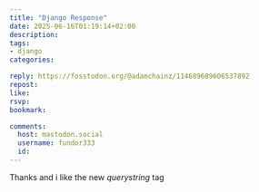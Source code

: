 ```yaml
---
title: "Django Response"
date: 2025-06-16T01:19:14+02:00
description:
tags:
- django
categories:

reply: https://fosstodon.org/@adamchainz/114689689606537892
repost:
like:
rsvp:
bookmark:

comments:
  host: mastodon.social
  username: fundor333
  id:
---
```


Thanks and i like the new _querystring_  tag
